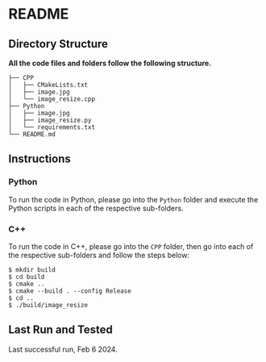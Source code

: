 # README



## Directory Structure

**All the code files and folders follow the following structure.**

```
├── CPP
│   ├── CMakeLists.txt
│   ├── image.jpg
│   └── image_resize.cpp
├── Python
│   ├── image.jpg
│   ├── image_resize.py
│   └── requirements.txt
└── README.md

```



## Instructions

### Python

To run the code in Python, please go into the `Python` folder and execute the Python scripts in each of the respective sub-folders.

### C++

To run the code in C++, please go into the `CPP` folder, then go into each of the respective sub-folders and follow the steps below:

```
$ mkdir build
$ cd build
$ cmake ..
$ cmake --build . --config Release
$ cd ..
$ ./build/image_resize
```


## Last Run and Tested

Last successful run, Feb 6 2024.